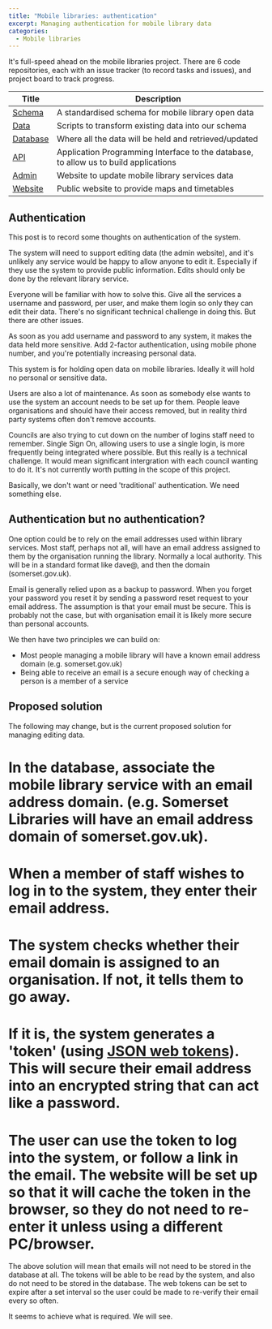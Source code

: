 ```yaml
---
title: "Mobile libraries: authentication"
excerpt: Managing authentication for mobile library data
categories:
  - Mobile libraries
---
```


It's full-speed ahead on the mobile libraries project. There are 6 code repositories, each with an issue tracker (to record tasks and issues), and project board to track progress.

| Title | Description |
| ----- | ----------- |
| [Schema](https://github.com/LibrariesHacked/mobilelibraries-schema/projects/1) | A standardised schema for mobile library open data |
| [Data](https://github.com/LibrariesHacked/mobilelibraries-data/projects/1) | Scripts to transform existing data into our schema |
| [Database](https://github.com/LibrariesHacked/mobilelibraries-database/projects/1) | Where all the data will be held and retrieved/updated |
| [API](https://github.com/LibrariesHacked/mobilelibraries-api/projects/1) | Application Programming Interface to the database, to allow us to build applications |
| [Admin](https://github.com/LibrariesHacked/mobilelibraries-admin/projects/1) | Website to update mobile library services data |
| [Website](https://github.com/LibrariesHacked/mobilelibraries-website) | Public website to provide maps and timetables |

## Authentication

This post is to record some thoughts on authentication of the system.

The system will need to support editing data (the admin website), and it's unlikely any service would be happy to allow anyone to edit it. Especially if they use the system to provide public information. Edits should only be done by the relevant library service.

Everyone will be familiar with how to solve this. Give all the services a username and password, per user, and make them login so only they can edit their data. There's no significant technical challenge in doing this. But there are other issues.

As soon as you add username and password to any system, it makes the data held more sensitive. Add 2-factor authentication, using mobile phone number, and you're potentially increasing personal data.

This system is for holding open data on mobile libraries. Ideally it will hold no personal or sensitive data.

Users are also a lot of maintenance. As soon as somebody else wants to use the system an account needs to be set up for them. People leave organisations and should have their access removed, but in reality third party systems often don't remove accounts.

Councils are also trying to cut down on the number of logins staff need to remember. Single Sign On, allowing users to use a single login, is more frequently being integrated where possible. But this really is a technical challenge. It would mean significant intergration with each council wanting to do it. It's not currently worth putting in the scope of this project.

Basically, we don't want or need 'traditional' authentication. We need something else.

## Authentication but no authentication?

One option could be to rely on the email addresses used within library services. Most staff, perhaps not all, will have an email address assigned to them by the organisation running the library. Normally a local authority. This will be in a standard format like dave@, and then the domain (somerset.gov.uk).

Email is generally relied upon as a backup to password. When you forget your password you reset it by sending a password reset request to your email address. The assumption is that your email must be secure. This is probably not the case, but with organisation email it is likely more secure than personal accounts.

We then have two principles we can build on:

- Most people managing a mobile library will have a known email address domain (e.g. somerset.gov.uk)
- Being able to receive an email is a secure enough way of checking a person is a member of a service

## Proposed solution

The following may change, but is the current proposed solution for managing editing data.

# In the database, associate the mobile library service with an email address domain. (e.g. Somerset Libraries will have an email address domain of somerset.gov.uk).
# When a member of staff wishes to log in to the system, they enter their email address.
# The system checks whether their email domain is assigned to an organisation. If not, it tells them to go away.
# If it is, the system generates a 'token' (using [JSON web tokens](https://jwt.io/)). This will secure their email address into an encrypted string that can act like a password.
# The user can use the token to log into the system, or follow a link in the email. The website will be set up so that it will cache the token in the browser, so they do not need to re-enter it unless using a different PC/browser.

The above solution will mean that emails will not need to be stored in the database at all. The tokens will be able to be read by the system, and also do not need to be stored in the database. The web tokens can be set to expire after a set interval so the user could be made to re-verify their email every so often. 

It seems to achieve what is required. We will see.